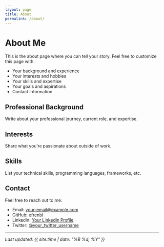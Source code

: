 ```yaml
---
layout: page
title: About
permalink: /about/
---
```


# About Me

This is the about page where you can tell your story. Feel free to customize this page with:

- Your background and experience
- Your interests and hobbies
- Your skills and expertise
- Your goals and aspirations
- Contact information

## Professional Background

Write about your professional journey, current role, and expertise.

## Interests

Share what you're passionate about outside of work.

## Skills

List your technical skills, programming languages, frameworks, etc.

## Contact

Feel free to reach out to me:

- Email: [your-email@example.com](mailto:your-email@example.com)
- GitHub: [efrenbl](https://github.com/efrenbl)
- LinkedIn: [Your LinkedIn Profile](#)
- Twitter: [@your_twitter_username](#)

---

*Last updated: {{ site.time | date: "%B %d, %Y" }}*
